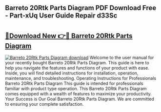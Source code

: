 ## Barreto 20Rtk Parts Diagram PDF Download Free - Part-xUq User Guide Repair d33Sc

# <h2><a href="http://dfpr6iw.blite.top/?on=Barreto+20Rtk+Parts+Diagram">🔗Download New 👉🔴 Barreto 20Rtk Parts Diagram</a></h2>

[![Barreto 20Rtk Parts Diagram download](https://i.imgur.com/lujVjoI.png)](http://dfpr6iw.blite.top/?on=Barreto+20Rtk+Parts+Diagram)
Welcome to the user manual for your recently bought Barreto 20Rtk Parts Diagram. This guide is here to help you navigate the features and functions of your product with ease. Inside, you will find detailed instructions for installation, operation, maintenance, and troubleshooting. Operating Instructions for Professionals Barreto 20Rtk Parts Diagram This guide is intended for professionals familiar with product type operation. This Barreto 20Rtk Parts Diagram comes equipped with a wealth of features to maximize your productivity. Your Success is Our Goal Barreto 20Rtk Parts Diagram. We are committed to ensuring your complete satisfaction.
